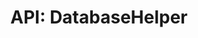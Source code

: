 ---
comment: "/**\n * The helper class for database operations\n *\n * @memberof HashBrown.Server.Helpers\n */"
meta:
    range:
        - 418
        - 17741
    filename: DatabaseHelper.js
    lineno: 18
    columnno: 0
    path: /home/mrzapp/Development/Web/hashbrown-cms/src/Server/Helpers
    code:
        id: astnode100064158
        name: DatabaseHelper
        type: ClassDeclaration
        paramnames: []
classdesc: 'The helper class for database operations'
memberof: HashBrown.Server.Helpers
name: DatabaseHelper
longname: HashBrown.Server.Helpers.DatabaseHelper
kind: class
scope: static
methods:
    -
        comment: "/**\n     * Inits the this database\n     *\n     * @param {String} databaseName\n     *\n     * @return {Promise} promise\n     */"
        meta:
            range:
                - 575
                - 1233
            filename: DatabaseHelper.js
            lineno: 26
            columnno: 4
            path: /home/mrzapp/Development/Web/hashbrown-cms/src/Server/Helpers
            code:
                id: astnode100064161
                name: DatabaseHelper.getDatabase
                type: MethodDefinition
                paramnames:
                    - databaseName
            vars:
                "": null
        description: 'Inits the this database'
        params:
            -
                type:
                    names:
                        - String
                name: databaseName
        returns:
            -
                type:
                    names:
                        - Promise
                description: promise
        name: getDatabase
        longname: HashBrown.Server.Helpers.DatabaseHelper.getDatabase
        kind: function
        memberof: HashBrown.Server.Helpers.DatabaseHelper
        scope: static
    -
        comment: "/**\n     * Restores a database\n     *\n     * @param {String} databaseName\n     * @param {String} timestamp\n     *\n     * @returns {Promise} Data string\n     */"
        meta:
            range:
                - 1407
                - 2775
            filename: DatabaseHelper.js
            lineno: 55
            columnno: 4
            path: /home/mrzapp/Development/Web/hashbrown-cms/src/Server/Helpers
            code:
                id: astnode100064217
                name: DatabaseHelper.restore
                type: MethodDefinition
                paramnames:
                    - databaseName
                    - timestamp
            vars:
                "": null
        description: 'Restores a database'
        params:
            -
                type:
                    names:
                        - String
                name: databaseName
            -
                type:
                    names:
                        - String
                name: timestamp
        returns:
            -
                type:
                    names:
                        - Promise
                description: 'Data string'
        name: restore
        longname: HashBrown.Server.Helpers.DatabaseHelper.restore
        kind: function
        memberof: HashBrown.Server.Helpers.DatabaseHelper
        scope: static
    -
        comment: "/**\n     * Dumps a database\n     *\n     * @param {String} databaseName\n     *\n     * @returns {Promise} Timestamp\n     */"
        meta:
            range:
                - 2910
                - 4415
            filename: DatabaseHelper.js
            lineno: 103
            columnno: 4
            path: /home/mrzapp/Development/Web/hashbrown-cms/src/Server/Helpers
            code:
                id: astnode100064376
                name: DatabaseHelper.dump
                type: MethodDefinition
                paramnames:
                    - databaseName
            vars:
                "": null
        description: 'Dumps a database'
        params:
            -
                type:
                    names:
                        - String
                name: databaseName
        returns:
            -
                type:
                    names:
                        - Promise
                description: Timestamp
        name: dump
        longname: HashBrown.Server.Helpers.DatabaseHelper.dump
        kind: function
        memberof: HashBrown.Server.Helpers.DatabaseHelper
        scope: static
    -
        comment: "/**\n     * Lists all collections in a database\n     *\n     * @param {String} databaseName\n     *\n     * @return {Promise} Array of collections\n     */"
        meta:
            range:
                - 4576
                - 5133
            filename: DatabaseHelper.js
            lineno: 161
            columnno: 4
            path: /home/mrzapp/Development/Web/hashbrown-cms/src/Server/Helpers
            code:
                id: astnode100064568
                name: DatabaseHelper.listCollections
                type: MethodDefinition
                paramnames:
                    - databaseName
            vars:
                "": null
        description: 'Lists all collections in a database'
        params:
            -
                type:
                    names:
                        - String
                name: databaseName
        returns:
            -
                type:
                    names:
                        - Promise
                description: 'Array of collections'
        name: listCollections
        longname: HashBrown.Server.Helpers.DatabaseHelper.listCollections
        kind: function
        memberof: HashBrown.Server.Helpers.DatabaseHelper
        scope: static
    -
        comment: "/**\n     * Lists all databases\n     *\n     * @returns {Promise} Array of databases\n     */"
        meta:
            range:
                - 5234
                - 6933
            filename: DatabaseHelper.js
            lineno: 185
            columnno: 4
            path: /home/mrzapp/Development/Web/hashbrown-cms/src/Server/Helpers
            code:
                id: astnode100064633
                name: DatabaseHelper.listDatabases
                type: MethodDefinition
                paramnames: []
            vars:
                "": null
        description: 'Lists all databases'
        returns:
            -
                type:
                    names:
                        - Promise
                description: 'Array of databases'
        name: listDatabases
        longname: HashBrown.Server.Helpers.DatabaseHelper.listDatabases
        kind: function
        memberof: HashBrown.Server.Helpers.DatabaseHelper
        scope: static
        params: []
    -
        comment: "/**\n     * Check if a database exists\n     *\n     * @param {String} databaseName\n     *\n     * @returns {Promise} Whether or not database exists\n     */"
        meta:
            range:
                - 7096
                - 7292
            filename: DatabaseHelper.js
            lineno: 236
            columnno: 4
            path: /home/mrzapp/Development/Web/hashbrown-cms/src/Server/Helpers
            code:
                id: astnode100064787
                name: DatabaseHelper.databaseExists
                type: MethodDefinition
                paramnames:
                    - databaseName
            vars:
                "": null
        description: 'Check if a database exists'
        params:
            -
                type:
                    names:
                        - String
                name: databaseName
        returns:
            -
                type:
                    names:
                        - Promise
                description: 'Whether or not database exists'
        name: databaseExists
        longname: HashBrown.Server.Helpers.DatabaseHelper.databaseExists
        kind: function
        memberof: HashBrown.Server.Helpers.DatabaseHelper
        scope: static
    -
        comment: "/**\n     * Check if a collection exists\n     *\n     * @param {String} databaseName\n     * @param {String} collectionName\n     *\n     * @returns {Promise} Whether or not collection exists\n     */"
        meta:
            range:
                - 7501
                - 7908
            filename: DatabaseHelper.js
            lineno: 251
            columnno: 4
            path: /home/mrzapp/Development/Web/hashbrown-cms/src/Server/Helpers
            code:
                id: astnode100064816
                name: DatabaseHelper.collectionExists
                type: MethodDefinition
                paramnames:
                    - databaseName
                    - collectionName
            vars:
                "": null
        description: 'Check if a collection exists'
        params:
            -
                type:
                    names:
                        - String
                name: databaseName
            -
                type:
                    names:
                        - String
                name: collectionName
        returns:
            -
                type:
                    names:
                        - Promise
                description: 'Whether or not collection exists'
        name: collectionExists
        longname: HashBrown.Server.Helpers.DatabaseHelper.collectionExists
        kind: function
        memberof: HashBrown.Server.Helpers.DatabaseHelper
        scope: static
    -
        comment: "/**\n     * Finds a single Mongo document\n     *\n     * @param {String} databaseName\n     * @param {String} collectionName\n     * @param {Object} query\n     * @param {Object} pattern\n     *\n     * @return {Promise} Document\n     */"
        meta:
            range:
                - 8149
                - 8859
            filename: DatabaseHelper.js
            lineno: 275
            columnno: 4
            path: /home/mrzapp/Development/Web/hashbrown-cms/src/Server/Helpers
            code:
                id: astnode100064861
                name: DatabaseHelper.findOne
                type: MethodDefinition
                paramnames:
                    - databaseName
                    - collectionName
                    - query
                    - pattern
            vars:
                "": null
        description: 'Finds a single Mongo document'
        params:
            -
                type:
                    names:
                        - String
                name: databaseName
            -
                type:
                    names:
                        - String
                name: collectionName
            -
                type:
                    names:
                        - Object
                name: query
            -
                type:
                    names:
                        - Object
                name: pattern
        returns:
            -
                type:
                    names:
                        - Promise
                description: Document
        name: findOne
        longname: HashBrown.Server.Helpers.DatabaseHelper.findOne
        kind: function
        memberof: HashBrown.Server.Helpers.DatabaseHelper
        scope: static
    -
        comment: "/**\n     * Finds Mongo documents\n     *\n     * @param {String} databaseName\n     * @param {String} collectionName\n     * @param {Object} query\n     * @param {Object} pattern\n     * @param {Object} sort\n     *\n     * @return {Promise} Documents\n     */"
        meta:
            range:
                - 9125
                - 9875
            filename: DatabaseHelper.js
            lineno: 308
            columnno: 4
            path: /home/mrzapp/Development/Web/hashbrown-cms/src/Server/Helpers
            code:
                id: astnode100064956
                name: DatabaseHelper.find
                type: MethodDefinition
                paramnames:
                    - databaseName
                    - collectionName
                    - query
                    - pattern
                    - sort
            vars:
                "": null
        description: 'Finds Mongo documents'
        params:
            -
                type:
                    names:
                        - String
                name: databaseName
            -
                type:
                    names:
                        - String
                name: collectionName
            -
                type:
                    names:
                        - Object
                name: query
            -
                type:
                    names:
                        - Object
                name: pattern
            -
                type:
                    names:
                        - Object
                name: sort
        returns:
            -
                type:
                    names:
                        - Promise
                description: Documents
        name: find
        longname: HashBrown.Server.Helpers.DatabaseHelper.find
        kind: function
        memberof: HashBrown.Server.Helpers.DatabaseHelper
        scope: static
    -
        comment: "/**\n     * Counts Mongo documents\n     *\n     * @param {String} databaseName\n     * @param {String} collectionName\n     * @param {Object} query\n     *\n     * @return {Promise} Number of matching documents\n     */"
        meta:
            range:
                - 10102
                - 10757
            filename: DatabaseHelper.js
            lineno: 341
            columnno: 4
            path: /home/mrzapp/Development/Web/hashbrown-cms/src/Server/Helpers
            code:
                id: astnode100065059
                name: DatabaseHelper.count
                type: MethodDefinition
                paramnames:
                    - databaseName
                    - collectionName
                    - query
            vars:
                "": null
        description: 'Counts Mongo documents'
        params:
            -
                type:
                    names:
                        - String
                name: databaseName
            -
                type:
                    names:
                        - String
                name: collectionName
            -
                type:
                    names:
                        - Object
                name: query
        returns:
            -
                type:
                    names:
                        - Promise
                description: 'Number of matching documents'
        name: count
        longname: HashBrown.Server.Helpers.DatabaseHelper.count
        kind: function
        memberof: HashBrown.Server.Helpers.DatabaseHelper
        scope: static
    -
        comment: "/**\n     * Merges a single Mongo document\n     *\n     * @param {String} databaseName\n     * @param {String} collectionName\n     * @param {Object} query\n     * @param {Object} doc\n     * @param {Object} options\n     *\n     * @return {Promise}\n     */"
        meta:
            range:
                - 11021
                - 11418
            filename: DatabaseHelper.js
            lineno: 373
            columnno: 4
            path: /home/mrzapp/Development/Web/hashbrown-cms/src/Server/Helpers
            code:
                id: astnode100065140
                name: DatabaseHelper.mergeOne
                type: MethodDefinition
                paramnames:
                    - databaseName
                    - collectionName
                    - query
                    - doc
                    - options
            vars:
                "": null
        description: 'Merges a single Mongo document'
        params:
            -
                type:
                    names:
                        - String
                name: databaseName
            -
                type:
                    names:
                        - String
                name: collectionName
            -
                type:
                    names:
                        - Object
                name: query
            -
                type:
                    names:
                        - Object
                name: doc
            -
                type:
                    names:
                        - Object
                name: options
        returns:
            -
                type:
                    names:
                        - Promise
        name: mergeOne
        longname: HashBrown.Server.Helpers.DatabaseHelper.mergeOne
        kind: function
        memberof: HashBrown.Server.Helpers.DatabaseHelper
        scope: static
    -
        comment: "/**\n     * Updates a single Mongo document\n     *\n     * @param {String} databaseName\n     * @param {String} collectionName\n     * @param {Object} query\n     * @param {Object} doc\n     * @param {Object} options\n     *\n     * @return {Promise} promise\n     */"
        meta:
            range:
                - 11691
                - 12487
            filename: DatabaseHelper.js
            lineno: 397
            columnno: 4
            path: /home/mrzapp/Development/Web/hashbrown-cms/src/Server/Helpers
            code:
                id: astnode100065193
                name: DatabaseHelper.updateOne
                type: MethodDefinition
                paramnames:
                    - databaseName
                    - collectionName
                    - query
                    - doc
                    - options
            vars:
                "": null
        description: 'Updates a single Mongo document'
        params:
            -
                type:
                    names:
                        - String
                name: databaseName
            -
                type:
                    names:
                        - String
                name: collectionName
            -
                type:
                    names:
                        - Object
                name: query
            -
                type:
                    names:
                        - Object
                name: doc
            -
                type:
                    names:
                        - Object
                name: options
        returns:
            -
                type:
                    names:
                        - Promise
                description: promise
        name: updateOne
        longname: HashBrown.Server.Helpers.DatabaseHelper.updateOne
        kind: function
        memberof: HashBrown.Server.Helpers.DatabaseHelper
        scope: static
    -
        comment: "/**\n     * Updates Mongo documents\n     *\n     * @param {String} databaseName\n     * @param {String} collectionName\n     * @param {Object} query\n     * @param {Object} doc\n     * @param {Object} options\n     *\n     * @return {Promise} promise\n     */"
        meta:
            range:
                - 12752
                - 13551
            filename: DatabaseHelper.js
            lineno: 430
            columnno: 4
            path: /home/mrzapp/Development/Web/hashbrown-cms/src/Server/Helpers
            code:
                id: astnode100065293
                name: DatabaseHelper.update
                type: MethodDefinition
                paramnames:
                    - databaseName
                    - collectionName
                    - query
                    - doc
                    - options
            vars:
                "": null
        description: 'Updates Mongo documents'
        params:
            -
                type:
                    names:
                        - String
                name: databaseName
            -
                type:
                    names:
                        - String
                name: collectionName
            -
                type:
                    names:
                        - Object
                name: query
            -
                type:
                    names:
                        - Object
                name: doc
            -
                type:
                    names:
                        - Object
                name: options
        returns:
            -
                type:
                    names:
                        - Promise
                description: promise
        name: update
        longname: HashBrown.Server.Helpers.DatabaseHelper.update
        kind: function
        memberof: HashBrown.Server.Helpers.DatabaseHelper
        scope: static
    -
        comment: "/**\n     * Inserts a single Mongo document\n     *\n     * @param {String} databaseName\n     * @param {String} collectionName\n     * @param {Object} doc\n     *\n     * @return {Promise} promise\n     */"
        meta:
            range:
                - 13764
                - 14520
            filename: DatabaseHelper.js
            lineno: 461
            columnno: 4
            path: /home/mrzapp/Development/Web/hashbrown-cms/src/Server/Helpers
            code:
                id: astnode100065395
                name: DatabaseHelper.insertOne
                type: MethodDefinition
                paramnames:
                    - databaseName
                    - collectionName
                    - doc
            vars:
                "": null
        description: 'Inserts a single Mongo document'
        params:
            -
                type:
                    names:
                        - String
                name: databaseName
            -
                type:
                    names:
                        - String
                name: collectionName
            -
                type:
                    names:
                        - Object
                name: doc
        returns:
            -
                type:
                    names:
                        - Promise
                description: promise
        name: insertOne
        longname: HashBrown.Server.Helpers.DatabaseHelper.insertOne
        kind: function
        memberof: HashBrown.Server.Helpers.DatabaseHelper
        scope: static
    -
        comment: "/**\n     * Removes a Mongo document\n     *\n     * @param {String} databaseName\n     * @param {String} collectionName\n     * @param {Object} query\n     *\n     * @return {Promise} promise\n     */"
        meta:
            range:
                - 14728
                - 15402
            filename: DatabaseHelper.js
            lineno: 493
            columnno: 4
            path: /home/mrzapp/Development/Web/hashbrown-cms/src/Server/Helpers
            code:
                id: astnode100065484
                name: DatabaseHelper.remove
                type: MethodDefinition
                paramnames:
                    - databaseName
                    - collectionName
                    - query
            vars:
                "": null
        description: 'Removes a Mongo document'
        params:
            -
                type:
                    names:
                        - String
                name: databaseName
            -
                type:
                    names:
                        - String
                name: collectionName
            -
                type:
                    names:
                        - Object
                name: query
        returns:
            -
                type:
                    names:
                        - Promise
                description: promise
        name: remove
        longname: HashBrown.Server.Helpers.DatabaseHelper.remove
        kind: function
        memberof: HashBrown.Server.Helpers.DatabaseHelper
        scope: static
    -
        comment: "/**\n     * Removes a single Mongo document\n     *\n     * @param {String} databaseName\n     * @param {String} collectionName\n     * @param {Object} query\n     *\n     * @return {Promise} promise\n     */"
        meta:
            range:
                - 15621
                - 16301
            filename: DatabaseHelper.js
            lineno: 522
            columnno: 4
            path: /home/mrzapp/Development/Web/hashbrown-cms/src/Server/Helpers
            code:
                id: astnode100065568
                name: DatabaseHelper.removeOne
                type: MethodDefinition
                paramnames:
                    - databaseName
                    - collectionName
                    - query
            vars:
                "": null
        description: 'Removes a single Mongo document'
        params:
            -
                type:
                    names:
                        - String
                name: databaseName
            -
                type:
                    names:
                        - String
                name: collectionName
            -
                type:
                    names:
                        - Object
                name: query
        returns:
            -
                type:
                    names:
                        - Promise
                description: promise
        name: removeOne
        longname: HashBrown.Server.Helpers.DatabaseHelper.removeOne
        kind: function
        memberof: HashBrown.Server.Helpers.DatabaseHelper
        scope: static
    -
        comment: "/**\n     * Drops an entire collection\n     *\n     * @param {String} databaseName\n     * @param {String} collectionName\n     *\n     * @return {Promise} promise\n     */"
        meta:
            range:
                - 16486
                - 17063
            filename: DatabaseHelper.js
            lineno: 550
            columnno: 4
            path: /home/mrzapp/Development/Web/hashbrown-cms/src/Server/Helpers
            code:
                id: astnode100065652
                name: DatabaseHelper.dropCollection
                type: MethodDefinition
                paramnames:
                    - databaseName
                    - collectionName
            vars:
                "": null
        description: 'Drops an entire collection'
        params:
            -
                type:
                    names:
                        - String
                name: databaseName
            -
                type:
                    names:
                        - String
                name: collectionName
        returns:
            -
                type:
                    names:
                        - Promise
                description: promise
        name: dropCollection
        longname: HashBrown.Server.Helpers.DatabaseHelper.dropCollection
        kind: function
        memberof: HashBrown.Server.Helpers.DatabaseHelper
        scope: static
    -
        comment: "/**\n     * Drops an entire database\n     *\n     * @param {String} databaseName\n     *\n     * @return {Promise} promise\n     */"
        meta:
            range:
                - 17200
                - 17739
            filename: DatabaseHelper.js
            lineno: 577
            columnno: 4
            path: /home/mrzapp/Development/Web/hashbrown-cms/src/Server/Helpers
            code:
                id: astnode100065714
                name: DatabaseHelper.dropDatabase
                type: MethodDefinition
                paramnames:
                    - databaseName
            vars:
                "": null
        description: 'Drops an entire database'
        params:
            -
                type:
                    names:
                        - String
                name: databaseName
        returns:
            -
                type:
                    names:
                        - Promise
                description: promise
        name: dropDatabase
        longname: HashBrown.Server.Helpers.DatabaseHelper.dropDatabase
        kind: function
        memberof: HashBrown.Server.Helpers.DatabaseHelper
        scope: static
shortname: DatabaseHelper
layout: docPage
permalink: /docs/hashbrown/server/helpers/databasehelper/
title: 'API: DatabaseHelper'
description: 'The helper class for database operations'

---